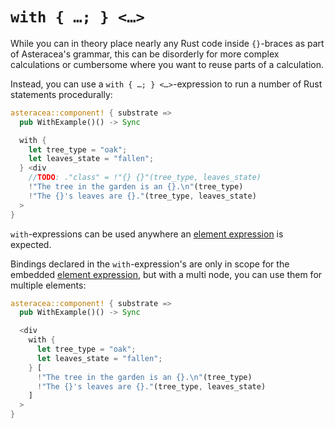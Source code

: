 # `with { …; } <…>`

While you can in theory place nearly any Rust code inside `{}`-braces as part of Asteracea's grammar, this can be disorderly for more complex calculations or cumbersome where you want to reuse parts of a calculation.

Instead, you can use a `with { …; } <…>`-expression to run a number of Rust statements procedurally:

```rust asteracea=WithExample
asteracea::component! { substrate =>
  pub WithExample()() -> Sync

  with {
    let tree_type = "oak";
    let leaves_state = "fallen";
  } <div
    //TODO: ."class" = !"{} {}"(tree_type, leaves_state)
    !"The tree in the garden is an {}.\n"(tree_type)
    !"The {}'s leaves are {}."(tree_type, leaves_state)
  >
}
```

`with`-expressions can be used anywhere an [element expression](*) is expected.

Bindings declared in the `with`-expression's are only in scope for the embedded [element expression](*), but with a multi node, you can use them for multiple elements:

```rust asteracea=WithExample
asteracea::component! { substrate =>
  pub WithExample()() -> Sync

  <div
    with {
      let tree_type = "oak";
      let leaves_state = "fallen";
    } [
      !"The tree in the garden is an {}.\n"(tree_type)
      !"The {}'s leaves are {}."(tree_type, leaves_state)
    ]
  >
}
```
